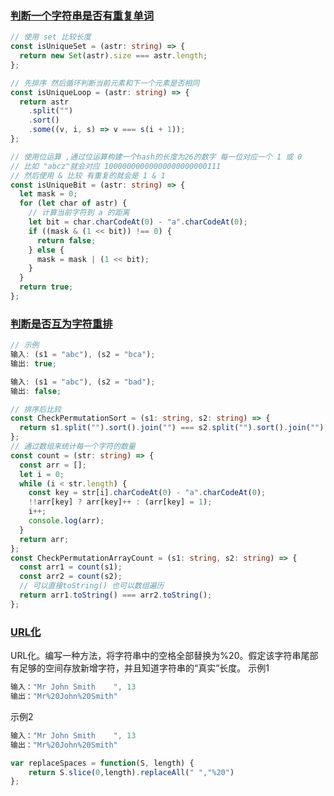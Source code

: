 <!--
 * @Date: 2022-03-31 23:38:17
 * @LastEditors: 赵聪
 * @LastEditTime: 2022-04-01 10:27:49
 * @FilePath: /leetCode/剑指Offer/README.md
-->

### [判断一个字符串是否有重复单词](./isUnique.ts)

```typescript
// 使用 set 比较长度
const isUniqueSet = (astr: string) => {
  return new Set(astr).size === astr.length;
};

// 先排序 然后循环判断当前元素和下一个元素是否相同
const isUniqueLoop = (astr: string) => {
  return astr
    .split("")
    .sort()
    .some((v, i, s) => v === s(i + 1));
};

// 使用位运算 ,通过位运算构建一个hash的长度为26的数字 每一位对应一个 1 或 0
// 比如 "abcz"就会对应 10000000000000000000000111
// 然后使用 & 比较 有重复的就会是 1 & 1
const isUniqueBit = (astr: string) => {
  let mask = 0;
  for (let char of astr) {
    // 计算当前字符到 a 的距离
    let bit = char.charCodeAt(0) - "a".charCodeAt(0);
    if ((mask & (1 << bit)) !== 0) {
      return false;
    } else {
      mask = mask | (1 << bit);
    }
  }
  return true;
};
```

### [判断是否互为字符重排](./CheckPermutation.ts)

```typescript
// 示例
输入: (s1 = "abc"), (s2 = "bca");
输出: true;

输入: (s1 = "abc"), (s2 = "bad");
输出: false;
```

```typescript
// 排序后比较
const CheckPermutationSort = (s1: string, s2: string) => {
  return s1.split("").sort().join("") === s2.split("").sort().join("");
};
// 通过数组来统计每一个字符的数量
const count = (str: string) => {
  const arr = [];
  let i = 0;
  while (i < str.length) {
    const key = str[i].charCodeAt(0) - "a".charCodeAt(0);
    !!arr[key] ? arr[key]++ : (arr[key] = 1);
    i++;
    console.log(arr);
  }
  return arr;
};
const CheckPermutationArrayCount = (s1: string, s2: string) => {
  const arr1 = count(s1);
  const arr2 = count(s2);
  // 可以直接toString() 也可以数组遍历
  return arr1.toString() === arr2.toString();
};
```
### [URL化](./replaceSpaces.ts)
URL化。编写一种方法，将字符串中的空格全部替换为%20。假定该字符串尾部有足够的空间存放新增字符，并且知道字符串的“真实”长度。
示例1
```typescript
输入："Mr John Smith    ", 13
输出："Mr%20John%20Smith"
```
示例2
```typescript
输入："Mr John Smith    ", 13
输出："Mr%20John%20Smith"
```
```typescript
var replaceSpaces = function(S, length) {
    return S.slice(0,length).replaceAll(" ","%20")
};
```